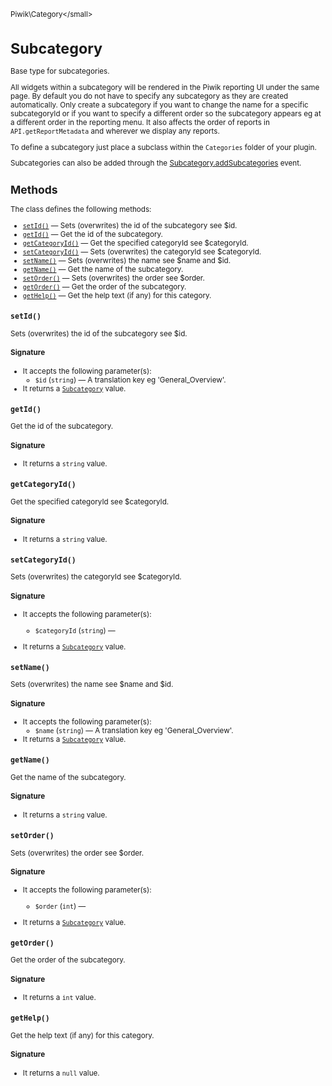 <small>Piwik\Category\</small>

Subcategory
===========

Base type for subcategories.

All widgets within a subcategory will be rendered in the Piwik reporting UI under the same page. By default
you do not have to specify any subcategory as they are created automatically. Only create a subcategory if you
want to change the name for a specific subcategoryId or if you want to specify a different order so the subcategory
appears eg at a different order in the reporting menu. It also affects the order of reports in
`API.getReportMetadata` and wherever we display any reports.

To define a subcategory just place a subclass within the `Categories` folder of your plugin.

Subcategories can also be added through the [Subcategory.addSubcategories](/api-reference/events#subcategoryaddsubcategories) event.

Methods
-------

The class defines the following methods:

- [`setId()`](#setid) &mdash; Sets (overwrites) the id of the subcategory see $id.
- [`getId()`](#getid) &mdash; Get the id of the subcategory.
- [`getCategoryId()`](#getcategoryid) &mdash; Get the specified categoryId see $categoryId.
- [`setCategoryId()`](#setcategoryid) &mdash; Sets (overwrites) the categoryId see $categoryId.
- [`setName()`](#setname) &mdash; Sets (overwrites) the name see $name and $id.
- [`getName()`](#getname) &mdash; Get the name of the subcategory.
- [`setOrder()`](#setorder) &mdash; Sets (overwrites) the order see $order.
- [`getOrder()`](#getorder) &mdash; Get the order of the subcategory.
- [`getHelp()`](#gethelp) &mdash; Get the help text (if any) for this category.

<a name="setid" id="setid"></a>
<a name="setId" id="setId"></a>
### `setId()`

Sets (overwrites) the id of the subcategory see $id.

#### Signature

-  It accepts the following parameter(s):
    - `$id` (`string`) &mdash;
       A translation key eg 'General_Overview'.
- It returns a [`Subcategory`](../../Piwik/Category/Subcategory.md) value.

<a name="getid" id="getid"></a>
<a name="getId" id="getId"></a>
### `getId()`

Get the id of the subcategory.

#### Signature

- It returns a `string` value.

<a name="getcategoryid" id="getcategoryid"></a>
<a name="getCategoryId" id="getCategoryId"></a>
### `getCategoryId()`

Get the specified categoryId see $categoryId.

#### Signature

- It returns a `string` value.

<a name="setcategoryid" id="setcategoryid"></a>
<a name="setCategoryId" id="setCategoryId"></a>
### `setCategoryId()`

Sets (overwrites) the categoryId see $categoryId.

#### Signature

-  It accepts the following parameter(s):
    - `$categoryId` (`string`) &mdash;
      
- It returns a [`Subcategory`](../../Piwik/Category/Subcategory.md) value.

<a name="setname" id="setname"></a>
<a name="setName" id="setName"></a>
### `setName()`

Sets (overwrites) the name see $name and $id.

#### Signature

-  It accepts the following parameter(s):
    - `$name` (`string`) &mdash;
       A translation key eg 'General_Overview'.
- It returns a [`Subcategory`](../../Piwik/Category/Subcategory.md) value.

<a name="getname" id="getname"></a>
<a name="getName" id="getName"></a>
### `getName()`

Get the name of the subcategory.

#### Signature

- It returns a `string` value.

<a name="setorder" id="setorder"></a>
<a name="setOrder" id="setOrder"></a>
### `setOrder()`

Sets (overwrites) the order see $order.

#### Signature

-  It accepts the following parameter(s):
    - `$order` (`int`) &mdash;
      
- It returns a [`Subcategory`](../../Piwik/Category/Subcategory.md) value.

<a name="getorder" id="getorder"></a>
<a name="getOrder" id="getOrder"></a>
### `getOrder()`

Get the order of the subcategory.

#### Signature

- It returns a `int` value.

<a name="gethelp" id="gethelp"></a>
<a name="getHelp" id="getHelp"></a>
### `getHelp()`

Get the help text (if any) for this category.

#### Signature

- It returns a `null` value.

